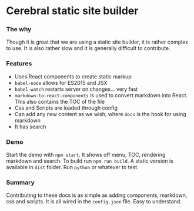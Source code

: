 # Cerebral static site builder

### The why
Though it is great that we are using a static site builder, it is rather complex to use. It is also rather slow and it is generally difficult to contribute.

### Features

- Uses React components to create static markup
- `babel-node` allows for ES2015 and JSX
- `babel-watch` restarts server on changes... very fast
- `markdown-to-react-components` is used to convert markdown into React. This also contains the TOC of the file
- Css and Scripts are loaded through config
- Can add any new content as we wish, where `docs` is the hook for using markdown
- It has search

### Demo
Start the demo with `npm start`. It shows off menu, TOC, rendering markdown and search. To build run `npm run build`. A static version is available in `dist` folder. Run `python` or whatever to test.

### Summary
Contributing to these docs is as simple as adding components, markdown, css and scripts. It is all wired in the `config.json` file. Easy to understand.
